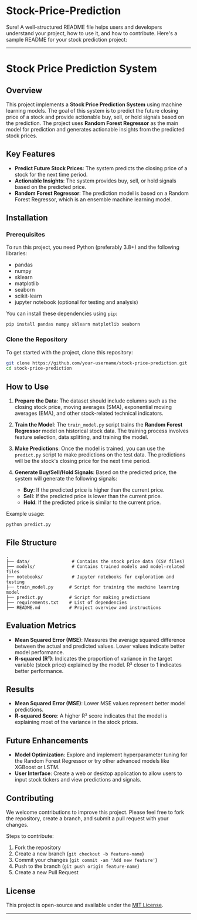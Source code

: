 # Stock-Price-Prediction
Sure! A well-structured README file helps users and developers understand your project, how to use it, and how to contribute. Here's a sample README for your stock prediction project:

---

# Stock Price Prediction System

## Overview
This project implements a **Stock Price Prediction System** using machine learning models. The goal of this system is to predict the future closing price of a stock and provide actionable buy, sell, or hold signals based on the prediction. The project uses **Random Forest Regressor** as the main model for prediction and generates actionable insights from the predicted stock prices.

## Key Features
- **Predict Future Stock Prices**: The system predicts the closing price of a stock for the next time period.
- **Actionable Insights**: The system provides buy, sell, or hold signals based on the predicted price.
- **Random Forest Regressor**: The prediction model is based on a Random Forest Regressor, which is an ensemble machine learning model.
  
## Installation

### Prerequisites
To run this project, you need Python (preferably 3.8+) and the following libraries:

- pandas
- numpy
- sklearn
- matplotlib
- seaborn
- scikit-learn
- jupyter notebook (optional for testing and analysis)

You can install these dependencies using `pip`:

```bash
pip install pandas numpy sklearn matplotlib seaborn
```

### Clone the Repository
To get started with the project, clone this repository:

```bash
git clone https://github.com/your-username/stock-price-prediction.git
cd stock-price-prediction
```

## How to Use

1. **Prepare the Data**: The dataset should include columns such as the closing stock price, moving averages (SMA), exponential moving averages (EMA), and other stock-related technical indicators.

2. **Train the Model**: The `train_model.py` script trains the **Random Forest Regressor** model on historical stock data. The training process involves feature selection, data splitting, and training the model.

3. **Make Predictions**: Once the model is trained, you can use the `predict.py` script to make predictions on the test data. The predictions will be the stock's closing price for the next time period.

4. **Generate Buy/Sell/Hold Signals**: Based on the predicted price, the system will generate the following signals:
   - **Buy**: If the predicted price is higher than the current price.
   - **Sell**: If the predicted price is lower than the current price.
   - **Hold**: If the predicted price is similar to the current price.

Example usage:

```bash
python predict.py
```

## File Structure

```
.
├── data/                # Contains the stock price data (CSV files)
├── models/              # Contains trained models and model-related files
├── notebooks/           # Jupyter notebooks for exploration and testing
├── train_model.py      # Script for training the machine learning model
├── predict.py          # Script for making predictions
├── requirements.txt    # List of dependencies
├── README.md           # Project overview and instructions
```

## Evaluation Metrics

- **Mean Squared Error (MSE)**: Measures the average squared difference between the actual and predicted values. Lower values indicate better model performance.
- **R-squared (R²)**: Indicates the proportion of variance in the target variable (stock price) explained by the model. R² closer to 1 indicates better performance.

## Results
- **Mean Squared Error (MSE)**: Lower MSE values represent better model predictions.
- **R-squared Score**: A higher R² score indicates that the model is explaining most of the variance in the stock prices.

## Future Enhancements
- **Model Optimization**: Explore and implement hyperparameter tuning for the Random Forest Regressor or try other advanced models like XGBoost or LSTM.
- **User Interface**: Create a web or desktop application to allow users to input stock tickers and view predictions and signals.

## Contributing
We welcome contributions to improve this project. Please feel free to fork the repository, create a branch, and submit a pull request with your changes.

Steps to contribute:
1. Fork the repository
2. Create a new branch (`git checkout -b feature-name`)
3. Commit your changes (`git commit -am 'Add new feature'`)
4. Push to the branch (`git push origin feature-name`)
5. Create a new Pull Request

## License
This project is open-source and available under the [MIT License](LICENSE).

---

